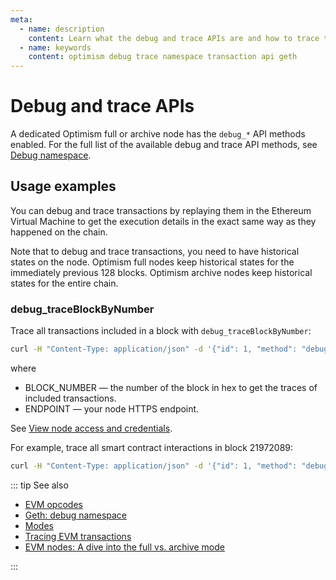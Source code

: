 ```yaml
---
meta:
  - name: description
    content: Learn what the debug and trace APIs are and how to trace transactions on Optimism.
  - name: keywords
    content: optimism debug trace namespace transaction api geth
---
```


# Debug and trace APIs

A dedicated Optimism full or archive node has the `debug_*` API methods enabled. For the full list of the available debug and trace API methods, see [Debug namespace](https://geth.ethereum.org/docs/interacting-with-geth/rpc/ns-debug).

## Usage examples

You can debug and trace transactions by replaying them in the Ethereum Virtual Machine to get the execution details in the exact same way as they happened on the chain.

Note that to debug and trace transactions, you need to have historical states on the node. Optimism full nodes keep historical states for the immediately previous 128 blocks. Optimism archive nodes keep historical states for the entire chain.

### debug_traceBlockByNumber

Trace all transactions included in a block with `debug_traceBlockByNumber`:

``` sh
curl -H "Content-Type: application/json" -d '{"id": 1, "method": "debug_traceBlockByNumber", "params": ["BLOCK_NUMBER", {"tracer": "callTracer"}]}' ENDPOINT
```

where

* BLOCK_NUMBER — the number of the block in hex to get the traces of included transactions.
* ENDPOINT — your node HTTPS endpoint.

See [View node access and credentials](/platform/view-node-access-and-credentials).

For example, trace all smart contract interactions in block 21972089:

``` sh
curl -H "Content-Type: application/json" -d '{"id": 1, "method": "debug_traceBlockByNumber", "params": ["0x14F4479", {"tracer": "callTracer"}]}' https://nd-123-456-789.p2pify.com/3c6e0b8a9c15224a8228b9a98ca1531d
```

::: tip See also

* [EVM opcodes](https://ethereum.org/en/developers/docs/evm/opcodes)
* [Geth: debug namespace](https://geth.ethereum.org/docs/rpc/ns-debug)
* [Modes](/operations/optimism/modes)
* <a href="https://support.chainstack.com/hc/en-us/articles/900003400806-Tracing-EVM-transactions" target="_blank">Tracing EVM transactions</a>
* <a href="https://chainstack.com/evm-nodes-a-dive-into-the-full-vs-archive-mode/" target="_blank">EVM nodes: A dive into the full vs. archive mode </a>

:::
